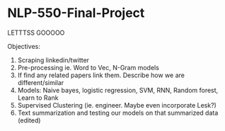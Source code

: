 # NLP-550-Final-Project
LETTTSS GOOOOO

Objectives:
1. Scraping linkedin/twitter
2. Pre-processing ie. Word to Vec, N-Gram models
3. If find any related papers link them. Describe how we are different/similar
4. Models: Naive bayes, logistic regression, SVM, RNN, Random forest, Learn to Rank
5. Supervised Clustering (ie. engineer. Maybe even incorporate Lesk?)
6. Text summarization and testing our models on that summarized data (edited) 
